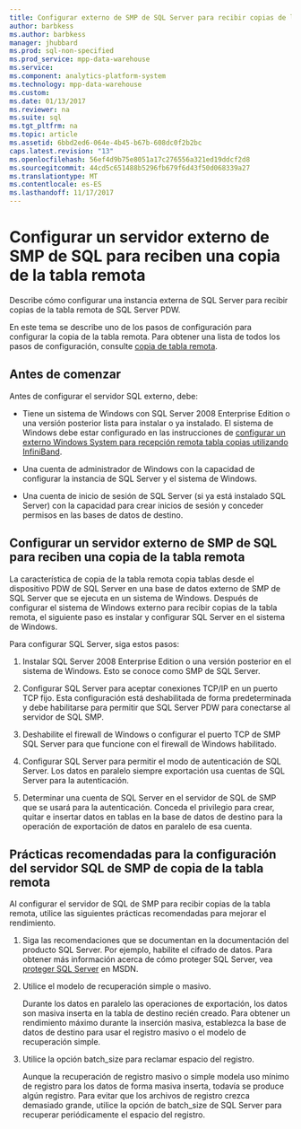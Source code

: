 ```yaml
---
title: Configurar externo de SMP de SQL Server para recibir copias de la tabla remota (PDW)
author: barbkess
ms.author: barbkess
manager: jhubbard
ms.prod: sql-non-specified
ms.prod_service: mpp-data-warehouse
ms.service: 
ms.component: analytics-platform-system
ms.technology: mpp-data-warehouse
ms.custom: 
ms.date: 01/13/2017
ms.reviewer: na
ms.suite: sql
ms.tgt_pltfrm: na
ms.topic: article
ms.assetid: 6bbd2ed6-064e-4b45-b67b-608dc0f2b2bc
caps.latest.revision: "13"
ms.openlocfilehash: 56ef4d9b75e8051a17c276556a321ed19ddcf2d8
ms.sourcegitcommit: 44cd5c651488b5296fb679f6d43f50d068339a27
ms.translationtype: MT
ms.contentlocale: es-ES
ms.lasthandoff: 11/17/2017
---
```

# <a name="configure-an-external-smp-sql-server-to-receive-remote-table-copies"></a>Configurar un servidor externo de SMP de SQL para reciben una copia de la tabla remota
Describe cómo configurar una instancia externa de SQL Server para recibir copias de la tabla remota de SQL Server PDW.  
  
En este tema se describe uno de los pasos de configuración para configurar la copia de la tabla remota. Para obtener una lista de todos los pasos de configuración, consulte [copia de tabla remota](remote-table-copy.md).  
  
## <a name="before-you-begin"></a>Antes de comenzar  
Antes de configurar el servidor SQL externo, debe:  
  
-   Tiene un sistema de Windows con SQL Server 2008 Enterprise Edition o una versión posterior lista para instalar o ya instalado. El sistema de Windows debe estar configurado en las instrucciones de [configurar un externo Windows System para recepción remota tabla copias utilizando InfiniBand](configure-an-external-windows-system-to-receive-remote-table-copies-using-infiniband.md).  
  
-   Una cuenta de administrador de Windows con la capacidad de configurar la instancia de SQL Server y el sistema de Windows.  
  
-   Una cuenta de inicio de sesión de SQL Server (si ya está instalado SQL Server) con la capacidad para crear inicios de sesión y conceder permisos en las bases de datos de destino.  
  
## <a name="HowToSQLServer"></a>Configurar un servidor externo de SMP de SQL para reciben una copia de la tabla remota  
La característica de copia de la tabla remota copia tablas desde el dispositivo PDW de SQL Server en una base de datos externo de SMP de SQL Server que se ejecuta en un sistema de Windows. Después de configurar el sistema de Windows externo para recibir copias de la tabla remota, el siguiente paso es instalar y configurar SQL Server en el sistema de Windows.  
  
Para configurar SQL Server, siga estos pasos:  
  
1.  Instalar SQL Server 2008 Enterprise Edition o una versión posterior en el sistema de Windows. Esto se conoce como SMP de SQL Server.  
  
2.  Configurar SQL Server para aceptar conexiones TCP/IP en un puerto TCP fijo. Esta configuración está deshabilitada de forma predeterminada y debe habilitarse para permitir que SQL Server PDW para conectarse al servidor de SQL SMP.  
  
3.  Deshabilite el firewall de Windows o configurar el puerto TCP de SMP SQL Server para que funcione con el firewall de Windows habilitado.  
  
4.  Configurar SQL Server para permitir el modo de autenticación de SQL Server. Los datos en paralelo siempre exportación usa cuentas de SQL Server para la autenticación.  
  
5.  Determinar una cuenta de SQL Server en el servidor de SQL de SMP que se usará para la autenticación. Conceda el privilegio para crear, quitar e insertar datos en tablas en la base de datos de destino para la operación de exportación de datos en paralelo de esa cuenta.  
  
## <a name="BPSQLConfig"></a>Prácticas recomendadas para la configuración del servidor SQL de SMP de copia de la tabla remota  
Al configurar el servidor de SQL de SMP para recibir copias de la tabla remota, utilice las siguientes prácticas recomendadas para mejorar el rendimiento.  
  
1.  Siga las recomendaciones que se documentan en la documentación del producto SQL Server. Por ejemplo, habilite el cifrado de datos. Para obtener más información acerca de cómo proteger SQL Server, vea [proteger SQL Server](../relational-databases/security/securing-sql-server.md) en MSDN.  
  
2.  Utilice el modelo de recuperación simple o masivo.  
  
    Durante los datos en paralelo las operaciones de exportación, los datos son masiva inserta en la tabla de destino recién creado. Para obtener un rendimiento máximo durante la inserción masiva, establezca la base de datos de destino para usar el registro masivo o el modelo de recuperación simple.  
  
3.  Utilice la opción batch_size para reclamar espacio del registro.  
  
    Aunque la recuperación de registro masivo o simple modela uso mínimo de registro para los datos de forma masiva inserta, todavía se produce algún registro. Para evitar que los archivos de registro crezca demasiado grande, utilice la opción de batch_size de SQL Server para recuperar periódicamente el espacio del registro.  
  
<!-- MISSING LINKS 
## See Also  
[Common Metadata Query Examples &#40;SQL Server PDW&#41;](../sqlpdw/common-metadata-query-examples-sql-server-pdw.md)  
-->
  
